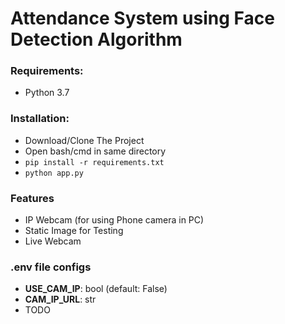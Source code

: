 # Attendance System using Face Detection Algorithm

### Requirements:
- Python 3.7


### Installation:
- Download/Clone The Project
- Open bash/cmd in same directory
- `pip install -r requirements.txt`
- `python app.py`

### Features
- IP Webcam (for using Phone camera in PC)
- Static Image for Testing
- Live Webcam


### .env file configs
- **USE_CAM_IP**: bool (default: False)
- **CAM_IP_URL**: str
- TODO


